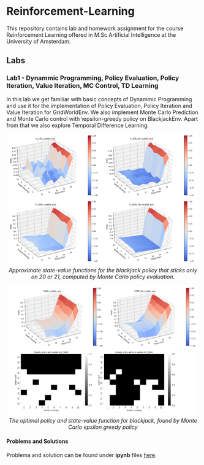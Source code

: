 # Reinforcement-Learning

This repository contains lab and homework assignment for the course Reinforcement Learning offered in M.Sc Artificial Intelligence at the University of Amsterdam.

## Labs

### Lab1 - Dynammic Programming, Policy Evaluation, Policy Iteration, Value Iteration, MC Control, TD Learning

In this lab we get familiar with basic concepts of Dynammic Programming and use it for the implementation of Policy Evaluation, Policy Iteration  and Value Iteration for GridWorldEnv. We also implement Monte Carlo Prediction and Monte Carlo control with \epsilon-greedy policy on  BlackjackEnv. Apart from that we also explore Temporal Difference Learning. 

<p align="center">
  <img src="labs/lab1/figure/fig1.png" width="500" /><br />
  <i>Approximate state-value functions for the blackjack policy that sticks only on 20
or 21, computed by Monte Carlo policy evaluation.</i>
  <br />
  <br />
  <img src="labs/lab1/figure/fig2.png" width="500" /><br />
  <i>The optimal policy and state-value function for blackjack, found by Monte Carlo epsilon greedy policy</i>
</p>

#### Problems and Solutions

Problema and solution can be found under **ipynb** files [here](labs/lab1/).
